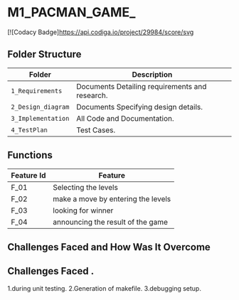 # M1_PACMAN_GAME_

[![Codacy Badge]https://api.codiga.io/project/29984/score/svg
## Folder Structure
Folder               | Description
-------------------  | -----------------------------------------
`1_Requirements`     | Documents Detailing requirements and research.
`2_Design_diagram`     | Documents Specifying design details.
`3_Implementation`   | All Code and Documentation.
`4_TestPlan`| Test Cases.
## Functions 
| Feature Id | Feature |
| -----------|---------|
|F_01| Selecting the levels  |
|F_02| make a move by entering the levels |
|F_03| looking for winner |
|F_04| announcing the result of the game |


## Challenges Faced and How Was It Overcome
## Challenges Faced .

1.during unit testing.
2.Generation of makefile.
3.debugging setup.
